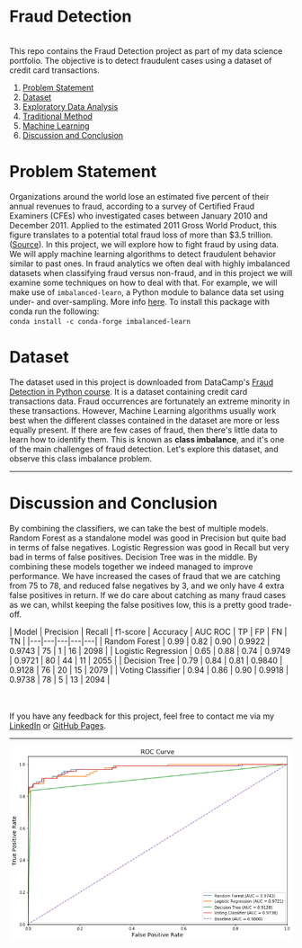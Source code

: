 # Fraud Detection
<br>
This repo contains the Fraud Detection project as part of my data science portfolio. The objective is to detect fraudulent cases using a dataset of credit card transactions. 

1. [Problem Statement](#problem)
2. [Dataset](#data)
3. [Exploratory Data Analysis](#eda)
4. [Traditional Method](#trad)
5. [Machine Learning](#ml)
6. [Discussion and Conclusion](#conclusion)

# <a name="problem">Problem Statement</a>
Organizations around the world lose an estimated five percent of their annual revenues to fraud, according to a survey of Certified Fraud Examiners (CFEs) who investigated cases between January 2010 and December 2011. Applied to the estimated 2011 Gross World Product, this figure translates to a potential total fraud loss of more than $3.5 trillion. ([Source](https://www.acfe.com/press-release.aspx?id=4294973129)). In this project, we will explore how to fight fraud by using data. We will apply machine learning algorithms to detect fraudulent behavior similar to past ones. In fraud analytics we often deal with highly imbalanced datasets when classifying fraud versus non-fraud, and in this project we will examine some techniques on how to deal with that. For example, we will make use of ```imbalanced-learn```, a Python module to balance data set using under- and over-sampling. More info [here](https://anaconda.org/conda-forge/imbalanced-learn).
To install this package with conda run the following:<br>
``conda install -c conda-forge imbalanced-learn``

# <a name="data">Dataset</a>

The dataset used in this project is downloaded from DataCamp's [Fraud Detection in Python course](https://www.datacamp.com/courses/fraud-detection-in-python). It is a dataset containing credit card transactions data. Fraud occurrences are fortunately an extreme minority in these transactions. However, Machine Learning algorithms usually work best when the different classes contained in the dataset are more or less equally present. If there are few cases of fraud, then there's little data to learn how to identify them. This is known as **class imbalance**, and it's one of the main challenges of fraud detection. Let's explore this dataset, and observe this class imbalance problem.

***
# <a name="conclusion">Discussion and Conclusion</a>
By combining the classifiers, we can take the best of multiple models. Random Forest as a standalone model was good in Precision but quite bad in terms of false negatives. Logistic Regression was good in Recall but very bad in terms of false positives. Decision Tree was in the middle. By combining these models together we indeed managed to improve performance. We have increased the cases of fraud that we are catching from 75 to 78, and reduced false negatives by 3, and we only have 4 extra false positives in return. If we do care about catching as many fraud cases as we can, whilst keeping the false positives low, this is a pretty good trade-off. 


| Model | Precision | Recall | f1-score | Accuracy | AUC ROC | TP | FP | FN | TN |
|---|---|---|---|---|
| Random Forest | 0.99 | 0.82 | 0.90 | 0.9922 | 0.9743 | 75 | 1 | 16 | 2098 |
| Logistic Regression | 0.65 | 0.88 | 0.74 | 0.9749 | 0.9721 | 80 | 44 | 11 | 2055 |
| Decision Tree | 0.79 | 0.84 | 0.81 | 0.9840 | 0.9128 | 76 | 20 | 15 | 2079 |
| Voting Classifier | 0.94 | 0.86 | 0.90 | 0.9918 | 0.9738 | 78 | 5 | 13 | 2094 |

<br><br>
If you have any feedback for this project, feel free to contact me via my [LinkedIn](https://www.linkedin.com/in/limchiahooi) or [GitHub Pages](https://limchiahooi.github.io).

---

![ROC Curve](roc.png)